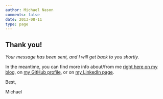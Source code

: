 ```yaml
---
author: Michael Nason
comments: false
date: 2013-08-11
type: page
---
```


## Thank you!

*Your message has been sent, and I will get back to you shortly.*

In the meantime, you can find more info about/from me [right here on my blog](/blog/), on [my GitHub profile](https://github.com/nason), or on [my LinkedIn page](https://www.linkedin.com/in/michaelnason).

Best,

Michael